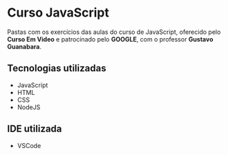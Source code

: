 # Curso JavaScript
Pastas com os exercícios das aulas do curso de JavaScript,
oferecido pelo **Curso Em Video** e patrocinado pelo **GOOGLE**, com o professor **Gustavo Guanabara**.

## Tecnologias utilizadas
- JavaScript
- HTML
- CSS
- NodeJS

## IDE utilizada
 - VSCode
